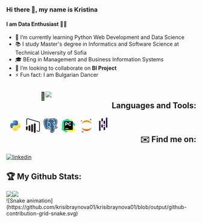 ### Hi there 👋, my name is Kristina

#### I am Data Enthusiast 👨‍💻

- 🌱 I’m currently learning Python Web Development and Data Science 
- 📚 I study Master's degree in Informatics and Software Science at Technical University of Sofia
- 🎓 BEng in Management and Business Information Systems
- 👯 I’m looking to collaborate on **BI Project**
- ⚡ Fun fact: I am Bulgarian Dancer


<a target="_blank" align="right">
  <img align="right" width="400" 
     src="https://i.pinimg.com/originals/76/da/28/76da282fad5a3e279c6b163688f5345b.gif"
>

## 🧰 Languages and Tools:
<p align="center">
  
<img align="left" src="https://raw.githubusercontent.com/github/explore/80688e429a7d4ef2fca1e82350fe8e3517d3494d/topics/python/python.png" alt="Python" height="40" style="padding-right; margin:4px">
<img align="left" src="https://github.com/mrankitgupta/mrankitgupta/blob/main/images/power-bi.svg" alt="Pоwer BI" height="40" style="padding-right; margin:4px">
<img align="left" src="https://github.com/devicons/devicon/blob/v2.14.0/icons/postgresql/postgresql-original.svg" alt="PostgreSQL" height="40" style="padding-right; margin:4px">
<img align="left" src="https://github.com/devicons/devicon/blob/v2.14.0/icons/pycharm/pycharm-original.svg" alt="PyCharm" height="40" style="padding-right; margin:4px">
<img align="left" src="https://github.com/mrankitgupta/mrankitgupta/blob/main/images/icons8-jupyter.svg" alt="Jupyter" height="40" style="padding-right; margin:4px">
<img align="left" src="https://raw.githubusercontent.com/devicons/devicon/2ae2a900d2f041da66e950e4d48052658d850630/icons/pandas/pandas-original.svg" alt="Pandas" height="40">
</p>

<br />

## ✉️ Find me on:
<p align="center">

[<img src='https://cdn.jsdelivr.net/npm/simple-icons@3.0.1/icons/linkedin.svg' alt='linkedin' height='40'>](https://www.linkedin.com/in/https://www.linkedin.com/in/kristina-braynova-1497081b3//)  
</p>

## 🏆 My Github Stats:
<div>
<a href="https://github-readme-stats.vercel.app/api?username=krisibraynova01&theme=radical">
<img  align="left" src="https://github-readme-stats.vercel.app/api?username=krisibraynova01&count_private=true&show_icons=true&theme=radical" />
</a>
<a href="https://github-readme-stats.vercel.app/api/top-langs/?username=krisibraynova01&theme=radical">
  <img align="left" src="https://github-readme-stats.vercel.app/api/top-langs/?username=krisibraynova01&theme=radical" />
</a>
</div>

<br /> 
![Snake animation](https://github.com/krisibraynova01/krisibraynova01/blob/output/github-contribution-grid-snake.svg)






